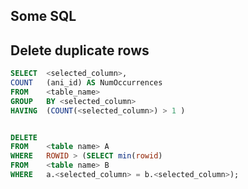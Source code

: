 ## Some SQL 

## Delete duplicate rows

```*.sql
SELECT	<selected_column>,
COUNT	(ani_id) AS NumOccurrences
FROM	<table_name>
GROUP 	BY <selected_column>
HAVING 	(COUNT(<selected_column>) > 1 )


DELETE 
FROM	<table name> A
WHERE	ROWID > (SELECT min(rowid)
FROM	<table name> B
WHERE 	a.<selected_column> = b.<selected_column>);

```



